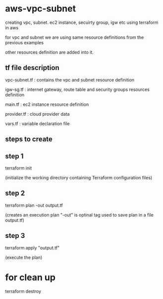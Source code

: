 # aws-vpc-subnet


creating vpc, subnet. ec2 instance, secuirty group, igw etc   using terraform in aws 

for vpc and subnet  we are using same resource  definitions  from the previous examples

other resources  definition are added into it.

## tf file description 


vpc-subnet.tf : contains the vpc and subnet resource  definition 

igw-sg.tf : internet gateway, route table and security  groups  resources  definition 

main.tf : ec2 instance  resource  definition 

provider.tf : cloud provider data 

vars.tf : variable declaration file

## steps to create

## step 1
terraform init 

(initialize the working directory containing Terraform configuration files)

## step 2

terraform plan -out output.tf 

(creates an execution plan "-out" is optinal tag used to save plan in a file output.tf)

## step 3

terraform apply "output.tf"

(execute the plan) 

# for clean up 

terraform destroy
